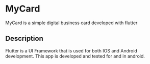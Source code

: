 

# MyCard


MyCard is a simple digital business card developed with flutter


## Description

Flutter is a UI Framework that is used for both IOS and Android development. This app is developed and tested for and in android.
